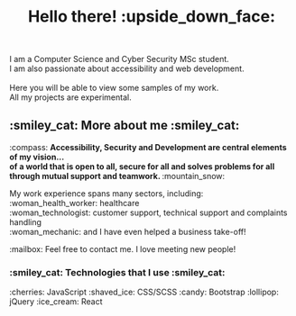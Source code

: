 
<h1 align="center">Hello there! :upside_down_face:</h2>

<br />

<p align="left">I am a Computer Science and Cyber Security MSc student. <br /> I am also passionate about accessibility and web development.<br /> <br />Here you will be able to view some samples of my work. <br /> All my projects are experimental.</p>


<h2 align="left"> :smiley_cat: More about me  :smiley_cat: </h2>
<p align="left">:compass: <strong> Accessibility, Security and Development are central elements of my vision... 
<br />
of a world that is open to all, secure for all and solves problems for all through mutual support and teamwork. </strong>:mountain_snow: 
</p>
<p align="left">
My work experience spans many sectors, including: 
<br />
:woman_health_worker: healthcare
<br />
:woman_technologist: customer support, technical support and complaints handling
<br />
:woman_mechanic: and I have even helped a business take-off!
</p>

<p align="left">
:mailbox: Feel free to contact me. I love meeting new people!
</p>

<h3 align="left"> :smiley_cat: Technologies that I use  :smiley_cat: </h3>
:cherries: JavaScript
:shaved_ice: CSS/SCSS
:candy: Bootstrap
:lollipop: jQuery 
:ice_cream: React


